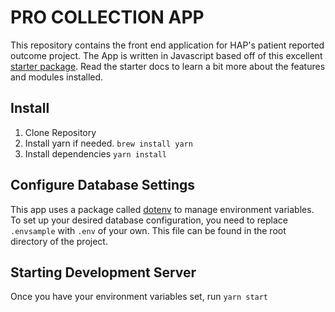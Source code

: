 # PRO COLLECTION APP

This repository contains the front end application for HAP's patient reported outcome project. The App is written in Javascript based off of this excellent [starter package](https://github.com/kriasoft/react-starter-kit). Read the starter docs to learn a bit more about the features and modules installed.

## Install
1. Clone Repository
2. Install yarn if needed. `brew install yarn`
3. Install dependencies `yarn install`


## Configure Database Settings

This app uses a package called [dotenv](https://github.com/motdotla/dotenv) to manage environment variables. To set up your desired database configuration, you need to replace `.envsample` with `.env` of your own. This file can be found in the root directory of the project.

## Starting Development Server

Once you have your environment variables set, run `yarn start`
